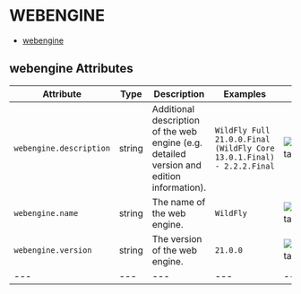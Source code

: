 
<!--- Hugo front matter used to generate the website version of this page:
--->

# WEBENGINE

- [webengine](#webengine)


## webengine Attributes

| Attribute  | Type | Description  | Examples  | Stability |
|---|---|---|---|---|
| `webengine.description` | string | Additional description of the web engine (e.g. detailed version and edition information).  | `WildFly Full 21.0.0.Final (WildFly Core 13.0.1.Final) - 2.2.2.Final` | ![Experimental](https://img.shields.io/badge/-experimental-blue) |
| `webengine.name` | string | The name of the web engine.  | `WildFly` | ![Experimental](https://img.shields.io/badge/-experimental-blue) |
| `webengine.version` | string | The version of the web engine.  | `21.0.0` | ![Experimental](https://img.shields.io/badge/-experimental-blue) |
|---|---|---|---|---|


